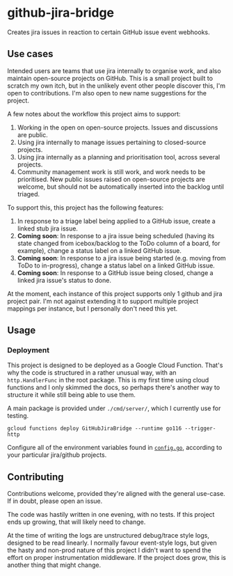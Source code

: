 # github-jira-bridge

Creates jira issues in reaction to certain GitHub issue event webhooks.

## Use cases

Intended users are teams that use jira internally to organise work, and also
maintain open-source projects on GitHub. This is a small project built to
scratch my own itch, but in the unlikely event other people discover this, I'm
open to contributions. I'm also open to new name suggestions for the project.

A few notes about the workflow this project aims to support:

1. Working in the open on open-source projects. Issues and discussions are
   public.
1. Using jira internally to manage issues pertaining to closed-source projects.
1. Using jira internally as a planning and prioritisation tool, across several
   projects.
1. Community management work is still work, and work needs to be prioritised.
   New public issues raised on open-source projects are welcome, but should not
   be automatically inserted into the backlog until triaged.

To support this, this project has the following features:

1. In response to a triage label being applied to a GitHub issue, create a
   linked stub jira issue.
1. **Coming soon**: In response to a jira issue being scheduled (having its
   state changed from icebox/backlog to the ToDo column of a board, for
   example), change a status label on a linked GitHub issue.
1. **Coming soon**: In response to a jira issue being started (e.g. moving from
   ToDo to in-progress), change a status label on a linked GitHub issue.
1. **Coming soon**: In response to a GitHub issue being closed, change a linked
   jira issue's status to done.

At the moment, each instance of this project supports only 1 github and jira
project pair. I'm not against extending it to support multiple project mappings
per instance, but I personally don't need this yet.

## Usage

### Deployment

This project is designed to be deployed as a Google Cloud Function. That's why
the code is structured in a rather unusual way, with an `http.HandlerFunc` in
the root package. This is my first time using cloud functions and I only skimmed
the docs, so perhaps there's another way to structure it while still being able
to use them.

A main package is provided under `./cmd/server/`, which I currently use for
testing.

```
gcloud functions deploy GitHubJiraBridge --runtime go116 --trigger-http
```

Configure all of the environment variables found in [`config.go`](./config.go),
according to your particular jira/github projects.



## Contributing

Contributions welcome, provided they're aligned with the general use-case. If in
doubt, please open an issue.

The code was hastily written in one evening, with no tests. If this project ends
up growing, that will likely need to change.

At the time of writing the logs are unstructured debug/trace style logs,
designed to be read linearly. I normally favour event-style logs, but given the
hasty and non-prod nature of this project I didn't want to spend the effort on
proper instrumentation middleware. If the project does grow, this is another
thing that might change.
